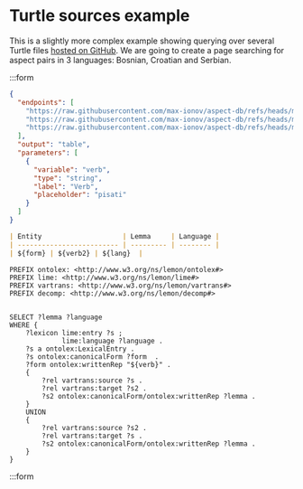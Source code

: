 # Turtle sources example

This is a slightly more complex example showing querying over several Turtle files [hosted on GitHub](https://github.com/max-ionov/aspect-db/tree/main/rdf).
We are going to create a page searching for aspect pairs in 3 languages: Bosnian, Croatian and Serbian.

:::form
```json params
{
  "endpoints": [
    "https://raw.githubusercontent.com/max-ionov/aspect-db/refs/heads/main/rdf/aspect_bs.ttl",
    "https://raw.githubusercontent.com/max-ionov/aspect-db/refs/heads/main/rdf/aspect_hr.ttl",
    "https://raw.githubusercontent.com/max-ionov/aspect-db/refs/heads/main/rdf/aspect_sr.ttl"
  ],
  "output": "table",
  "parameters": [
    {
      "variable": "verb",
      "type": "string",
      "label": "Verb",
      "placeholder": "pisati"
    }
  ]
}
```

```markdown result
| Entity                    | Lemma     | Language |
| ------------------------- | --------- | -------- |
| ${form} | ${verb2} | ${lang}  |
```

```sparql
PREFIX ontolex: <http://www.w3.org/ns/lemon/ontolex#>
PREFIX lime: <http://www.w3.org/ns/lemon/lime#>
PREFIX vartrans: <http://www.w3.org/ns/lemon/vartrans#>
PREFIX decomp: <http://www.w3.org/ns/lemon/decomp#>
        
        
SELECT ?lemma ?language
WHERE {
    ?lexicon lime:entry ?s ;
             lime:language ?language .
    ?s a ontolex:LexicalEntry .
    ?s ontolex:canonicalForm ?form  .
    ?form ontolex:writtenRep "${verb}" .
    {
        ?rel vartrans:source ?s .
        ?rel vartrans:target ?s2 .
        ?s2 ontolex:canonicalForm/ontolex:writtenRep ?lemma .
    }
    UNION
    {
        ?rel vartrans:source ?s2 .
        ?rel vartrans:target ?s .
        ?s2 ontolex:canonicalForm/ontolex:writtenRep ?lemma .
    }
}
```
:::form